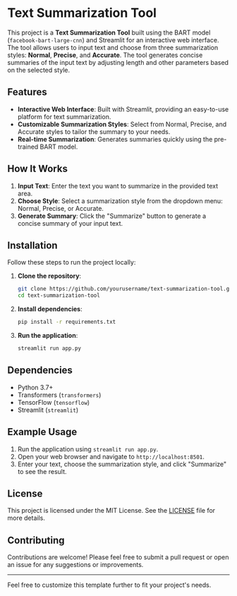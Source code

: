# Text Summarization Tool

This project is a **Text Summarization Tool** built using the BART model (`facebook-bart-large-cnn`) and Streamlit for an interactive web interface. The tool allows users to input text and choose from three summarization styles: **Normal**, **Precise**, and **Accurate**. The tool generates concise summaries of the input text by adjusting length and other parameters based on the selected style.

## Features

- **Interactive Web Interface**: Built with Streamlit, providing an easy-to-use platform for text summarization.
- **Customizable Summarization Styles**: Select from Normal, Precise, and Accurate styles to tailor the summary to your needs.
- **Real-time Summarization**: Generates summaries quickly using the pre-trained BART model.

## How It Works

1. **Input Text**: Enter the text you want to summarize in the provided text area.
2. **Choose Style**: Select a summarization style from the dropdown menu: Normal, Precise, or Accurate.
3. **Generate Summary**: Click the "Summarize" button to generate a concise summary of your input text.

## Installation

Follow these steps to run the project locally:

1. **Clone the repository**:
    ```bash
    git clone https://github.com/yourusername/text-summarization-tool.git
    cd text-summarization-tool
    ```

2. **Install dependencies**:
    ```bash
    pip install -r requirements.txt
    ```

3. **Run the application**:
    ```bash
    streamlit run app.py
    ```

## Dependencies

- Python 3.7+
- Transformers (`transformers`)
- TensorFlow (`tensorflow`)
- Streamlit (`streamlit`)

## Example Usage

1. Run the application using `streamlit run app.py`.
2. Open your web browser and navigate to `http://localhost:8501`.
3. Enter your text, choose the summarization style, and click "Summarize" to see the result.

## License

This project is licensed under the MIT License. See the [LICENSE](LICENSE) file for more details.

## Contributing

Contributions are welcome! Please feel free to submit a pull request or open an issue for any suggestions or improvements.

---

Feel free to customize this template further to fit your project's needs.
